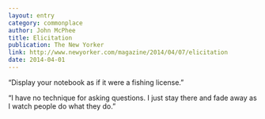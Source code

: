 ```yaml
---
layout: entry
category: commonplace
author: John McPhee
title: Elicitation
publication: The New Yorker
link: http://www.newyorker.com/magazine/2014/04/07/elicitation
date: 2014-04-01
---
```


“Display your notebook as if it were a fishing license.”

“I have no technique for asking questions. I just stay there and fade away as I watch people do what they do.”